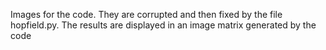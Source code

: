 Images for the code. 
They are corrupted and then fixed by the file hopfield.py. 
The results are displayed in an image matrix generated by the code
